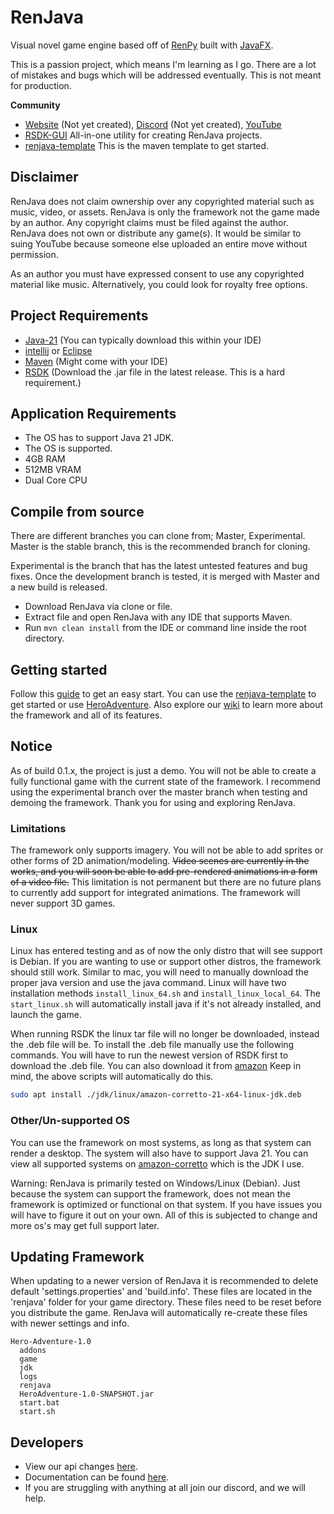 # RenJava
Visual novel game engine based off of [RenPy](https://www.renpy.org/) built with [JavaFX](https://openjfx.io/).

This is a passion project, which means I'm learning as I go. There are a lot of mistakes and bugs which will be addressed eventually. This is not meant for production.

**Community**
- [Website]() (Not yet created), [Discord]() (Not yet created), [YouTube]()
- [RSDK-GUI](https://github.com/HackusatePvP/rsdk-gui) All-in-one utility for creating RenJava projects.
- [renjava-template](https://github.com/HackusatePvP/renjava-template) This is the maven template to get started.

## Disclaimer
RenJava does not claim ownership over any copyrighted material such as music, video, or assets. RenJava is only the framework not the game made by an author.
Any copyright claims must be filed against the author. RenJava does not own or distribute any game(s). It would be similar to suing YouTube because someone else uploaded an entire move without permission.

As an author you must have expressed consent to use any copyrighted material like music. Alternatively, you could look for royalty free options.

## Project Requirements
- [Java-21](https://www.oracle.com/java/technologies/downloads/#java21) (You can typically download this within your IDE)
- [intellij](https://www.jetbrains.com/idea/download/?section=windows) or [Eclipse](https://www.eclipse.org/downloads/)
- [Maven](https://maven.apache.org/download.cgi) (Might come with your IDE)
- [RSDK](https://github.com/HackusatePvP/RenJavaSDK/releases) (Download the .jar file in the latest release. This is a hard requirement.)

## Application Requirements
- The OS has to support Java 21 JDK.
- The OS is supported.
- 4GB RAM
- 512MB VRAM
- Dual Core CPU

## Compile from source
There are different branches you can clone from; Master, Experimental. Master is the stable branch, this is the recommended branch for cloning.

Experimental is the branch that has the latest untested features and bug fixes. Once the development branch is tested, it is merged with Master and a new build is released.
- Download RenJava via clone or file.
- Extract file and open RenJava with any IDE that supports Maven.
- Run `mvn clean install` from the IDE or command line inside the root directory.

## Getting started
Follow this [guide](https://github.com/HackusatePvP/RenJava/wiki/Getting-Started) to get an easy start. You can use the [renjava-template](https://github.com/HackusatePvP/renjava-template) to get started or use [HeroAdventure](https://github.com/HackusatePvP/HeroAdventure). Also explore our [wiki](https://github.com/HackusatePvP/RenJava/wiki) to learn more about the framework and all of its features.

## Notice
As of build 0.1.x, the project is just a demo. You will not be able to create a fully functional game with the current state of the framework.
I recommend using the experimental branch over the master branch when testing and demoing the framework. Thank you for using and exploring RenJava.

### Limitations
The framework only supports imagery. You will not be able to add sprites or other forms of 2D animation/modeling. ~~Video scenes are currently in the works, and you will soon be able to add pre-rendered animations in a form of a video file.~~ This limitation is not permanent but there are no future plans to currently add support for integrated animations.
The framework will never support 3D games. 

### Linux
Linux has entered testing and as of now the only distro that will see support is Debian. If you are wanting to use or support other distros, the framework should still work. Similar to mac, you will need to manually download the proper java version and use the java command.
Linux will have two installation methods `install_linux_64.sh` and `install_linux_local_64`. The `start_linux.sh` will automatically install java if it's not already installed, and launch the game.

When running RSDK the linux tar file will no longer be downloaded, instead the .deb file will be.
To install the .deb file manually use the following commands. You will have to run the newest version of RSDK first to download the .deb file. You can also download it from [amazon](https://docs.aws.amazon.com/corretto/latest/corretto-21-ug/downloads-list.html)
Keep in mind, the above scripts will automatically do this.
```bash
sudo apt install ./jdk/linux/amazon-corretto-21-x64-linux-jdk.deb
```

### Other/Un-supported OS
You can use the framework on most systems, as long as that system can render a desktop. The system will also have to support Java 21.
You can view all supported systems on [amazon-corretto](https://docs.aws.amazon.com/corretto/latest/corretto-21-ug/downloads-list.html) which is the JDK I use.

Warning: RenJava is primarily tested on Windows/Linux (Debian). Just because the system can support the framework, does not mean the framework is optimized or functional on that system.
If you have issues you will have to figure it out on your own. All of this is subjected to change and more os's may get full support later.

## Updating Framework
When updating to a newer version of RenJava it is recommended to delete default 'settings.properties' and 'build.info'.
These files are located in the 'renjava' folder for your game directory. These files need to be reset before you distribute the game.
RenJava will automatically re-create these files with newer settings and info.

```
Hero-Adventure-1.0
  addons
  game
  jdk
  logs
  renjava
  HeroAdventure-1.0-SNAPSHOT.jar
  start.bat
  start.sh
```

## Developers
- View our api changes [here]().
- Documentation can be found [here](https://github.com/HackusatePvP/RenJava/wiki).
- If you are struggling with anything at all join our discord, and we will help.